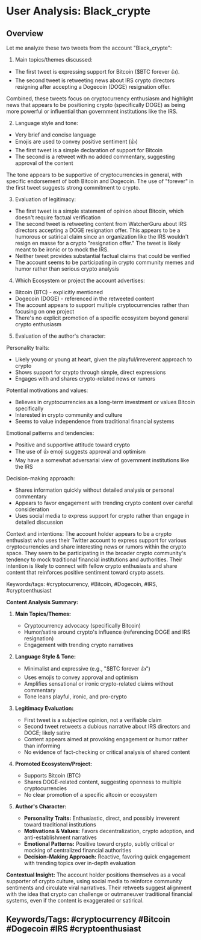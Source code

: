 # User Analysis: Black_crypte

## Overview

<think>
Let me analyze these two tweets from the account "Black_crypte":

1. Main topics/themes discussed:
- The first tweet is expressing support for Bitcoin ($BTC forever 👍).
- The second tweet is retweeting news about IRS crypto directors resigning after accepting a Dogecoin (DOGE) resignation offer.

Combined, these tweets focus on cryptocurrency enthusiasm and highlight news that appears to be positioning crypto (specifically DOGE) as being more powerful or influential than government institutions like the IRS.

2. Language style and tone:
- Very brief and concise language
- Emojis are used to convey positive sentiment (👍)
- The first tweet is a simple declaration of support for Bitcoin
- The second is a retweet with no added commentary, suggesting approval of the content

The tone appears to be supportive of cryptocurrencies in general, with specific endorsement of both Bitcoin and Dogecoin. The use of "forever" in the first tweet suggests strong commitment to crypto.

3. Evaluation of legitimacy:
- The first tweet is a simple statement of opinion about Bitcoin, which doesn't require factual verification
- The second tweet is retweeting content from WatcherGuru about IRS directors accepting a DOGE resignation offer. This appears to be a humorous or satirical claim since an organization like the IRS wouldn't resign en masse for a crypto "resignation offer." The tweet is likely meant to be ironic or to mock the IRS.
- Neither tweet provides substantial factual claims that could be verified
- The account seems to be participating in crypto community memes and humor rather than serious crypto analysis

4. Which Ecosystem or project the account advertises:
- Bitcoin (BTC) - explicitly mentioned
- Dogecoin (DOGE) - referenced in the retweeted content
- The account appears to support multiple cryptocurrencies rather than focusing on one project
- There's no explicit promotion of a specific ecosystem beyond general crypto enthusiasm

5. Evaluation of the author's character:

Personality traits:
- Likely young or young at heart, given the playful/irreverent approach to crypto
- Shows support for crypto through simple, direct expressions
- Engages with and shares crypto-related news or rumors

Potential motivations and values:
- Believes in cryptocurrencies as a long-term investment or values Bitcoin specifically
- Interested in crypto community and culture
- Seems to value independence from traditional financial systems

Emotional patterns and tendencies:
- Positive and supportive attitude toward crypto
- The use of 👍 emoji suggests approval and optimism
- May have a somewhat adversarial view of government institutions like the IRS

Decision-making approach:
- Shares information quickly without detailed analysis or personal commentary
- Appears to favor engagement with trending crypto content over careful consideration
- Uses social media to express support for crypto rather than engage in detailed discussion

Context and intentions:
The account holder appears to be a crypto enthusiast who uses their Twitter account to express support for various cryptocurrencies and share interesting news or rumors within the crypto space. They seem to be participating in the broader crypto community's tendency to mock traditional financial institutions and authorities. Their intention is likely to connect with fellow crypto enthusiasts and share content that reinforces positive sentiment toward crypto assets.

Keywords/tags: #cryptocurrency, #Bitcoin, #Dogecoin, #IRS, #cryptoenthusiast
</think>

**Content Analysis Summary:**

1. **Main Topics/Themes:**
   - Cryptocurrency advocacy (specifically Bitcoin)
   - Humor/satire around crypto's influence (referencing DOGE and IRS resignation)
   - Engagement with trending crypto narratives

2. **Language Style & Tone:**
   - Minimalist and expressive (e.g., "$BTC forever 👍")
   - Uses emojis to convey approval and optimism
   - Amplifies sensational or ironic crypto-related claims without commentary
   - Tone leans playful, ironic, and pro-crypto

3. **Legitimacy Evaluation:**
   - First tweet is a subjective opinion, not a verifiable claim
   - Second tweet retweets a dubious narrative about IRS directors and DOGE; likely satire
   - Content appears aimed at provoking engagement or humor rather than informing
   - No evidence of fact-checking or critical analysis of shared content

4. **Promoted Ecosystem/Project:**
   - Supports Bitcoin (BTC)
   - Shares DOGE-related content, suggesting openness to multiple cryptocurrencies
   - No clear promotion of a specific altcoin or ecosystem

5. **Author's Character:**
   - **Personality Traits:** Enthusiastic, direct, and possibly irreverent toward traditional institutions
   - **Motivations & Values:** Favors decentralization, crypto adoption, and anti-establishment narratives
   - **Emotional Patterns:** Positive toward crypto, subtly critical or mocking of centralized financial authorities
   - **Decision-Making Approach:** Reactive, favoring quick engagement with trending topics over in-depth evaluation

**Contextual Insight:**
The account holder positions themselves as a vocal supporter of crypto culture, using social media to reinforce community sentiments and circulate viral narratives. Their retweets suggest alignment with the idea that crypto can challenge or outmaneuver traditional financial systems, even if the content is exaggerated or satirical.

**Keywords/Tags:** #cryptocurrency #Bitcoin #Dogecoin #IRS #cryptoenthusiast
---
